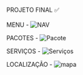 PROJETO FINAL ✅
<br>
<br>
MENU -
![NAV](https://user-images.githubusercontent.com/79729851/132258166-fb588aaa-2b61-43d4-9168-e4f1012ce637.png)

PACOTES - 
![Pacote](https://user-images.githubusercontent.com/79729851/132258185-8334c7b5-f492-4c33-9e00-72a43d996f4e.png)

SERVIÇOS - 
![Serviços](https://user-images.githubusercontent.com/79729851/132258206-cb7a9d0d-22e1-43c9-9a98-8a831c3b660a.png)

LOCALIZAÇÃO - 
![mapa](https://user-images.githubusercontent.com/79729851/132258218-c0bce421-58f2-48b0-84e9-9c25f4e9f894.png)

